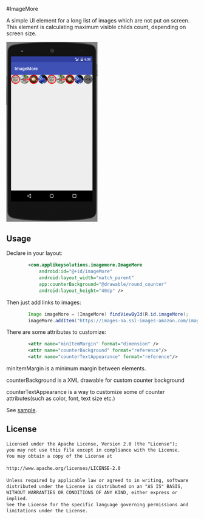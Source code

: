 #ImageMore

A simple UI element for a long list of images which are not put on screen.
This element is calculating maximum visible childs count, depending on screen size.

<img src="screenshots/ImageMore.PNG" alt="" width="240"/>

## Usage

Declare in your layout:

```xml
        <com.applikeysolutions.imagemore.ImageMore
            android:id="@+id/imageMore"
            android:layout_width="match_parent"
            app:counterBackground="@drawable/round_counter"
            android:layout_height="40dp" />
```

Then just add links to images:

```java
        Image imageMore = (ImageMore) findViewById(R.id.imageMore);
        imageMore.addItem("https://images-na.ssl-images-amazon.com/images/I/7106mGW8G0L._CR0,204,1224,1224_UX128.jpg");
```

There are some attributes to customize:
```xml
        <attr name="minItemMargin" format="dimension" />
        <attr name="counterBackground" format="reference"/>
        <attr name="counterTextAppearance" format="reference"/>
```

minItemMargin is a minimum margin between elements.

counterBackground is a XML drawable for custom counter background

counterTextAppearance is a way to customize some of counter attributes(such as color, font, text size etc.)

See [sample](sample/src/main/java/com/applikeysolutions/imagemore/example/ImageMoreExampleActivity.java).

License
-----

	Licensed under the Apache License, Version 2.0 (the "License");
	you may not use this file except in compliance with the License.
	You may obtain a copy of the License at

	http://www.apache.org/licenses/LICENSE-2.0

	Unless required by applicable law or agreed to in writing, software
	distributed under the License is distributed on an "AS IS" BASIS,
	WITHOUT WARRANTIES OR CONDITIONS OF ANY KIND, either express or implied.
	See the License for the specific language governing permissions and
	limitations under the License.
